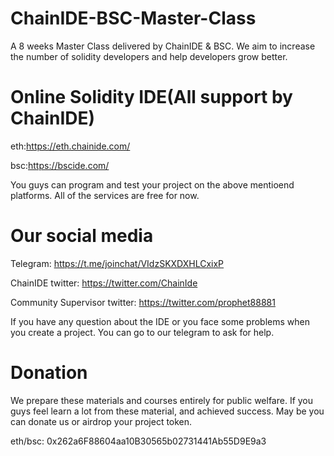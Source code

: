 # ChainIDE-BSC-Master-Class

A 8 weeks Master Class delivered by ChainIDE & BSC.
We aim to increase the number of solidity developers and help developers grow better.


# Online Solidity IDE(All support by ChainIDE)

eth:https://eth.chainide.com/

bsc:https://bscide.com/

You guys can program and test your project on the above mentioend platforms.
All of the services are free for now.


# Our social media

Telegram: https://t.me/joinchat/VIdzSKXDXHLCxixP

ChainIDE twitter: https://twitter.com/ChainIde

Community Supervisor twitter: https://twitter.com/prophet88881


If you have any question about the IDE or you face some problems when you create a project.
You can go to our telegram to ask for help.

# Donation

We prepare these materials and courses entirely for public welfare.
If you guys feel learn a lot from these material, and achieved success.
May be you can donate us or airdrop your project token.

eth/bsc: 0x262a6F88604aa10B30565b02731441Ab55D9E9a3
